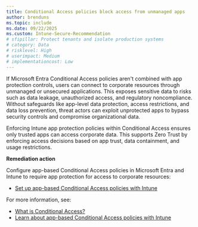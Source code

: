```yaml
---
title: Conditional Access policies block access from unmanaged apps
author: brenduns
ms.topic: include
ms.date: 09/22/2025
ms.custom: Intune-Secure-Recommendation
# sfipillar: Protect tenants and isolate production systems
# category: Data
# risklevel: High
# userimpact: Medium
# implementationcost: Low
---
```

If Microsoft Entra Conditional Access policies aren't combined with app protection controls, users can connect to corporate resources through unmanaged or unsecured applications. This exposes sensitive data to risks such as data leakage, unauthorized access, and regulatory noncompliance. Without safeguards like app-level data protection, access restrictions, and data loss prevention, threat actors can exploit unprotected apps to bypass security controls and compromise organizational data.

Enforcing Intune app protection policies within Conditional Access ensures only trusted apps can access corporate data. This supports Zero Trust by enforcing access decisions based on app trust, data containment, and usage restrictions.

**Remediation action**

Configure app-based Conditional Access policies in Microsoft Entra and Intune to require app protection for access to corporate resources:  
- [Set up app-based Conditional Access policies with Intune](/intune/intune-service/protect/app-based-conditional-access-intune-create)

For more information, see:  
- [What is Conditional Access?](/entra/identity/conditional-access/overview)
- [Learn about app-based Conditional Access policies with Intune](/intune/intune-service/protect/app-based-conditional-access-intune)
